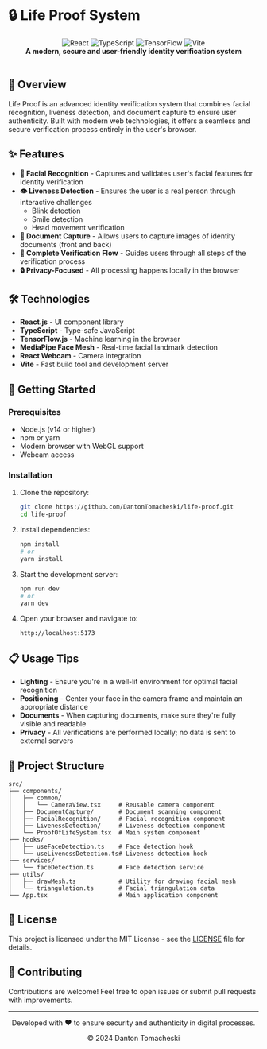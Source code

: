 # 🔒 Life Proof System

<div align="center">
  <img src="https://img.shields.io/badge/react-%2320232a.svg?style=for-the-badge&logo=react&logoColor=%2361DAFB" alt="React" />
  <img src="https://img.shields.io/badge/typescript-%23007ACC.svg?style=for-the-badge&logo=typescript&logoColor=white" alt="TypeScript" />
  <img src="https://img.shields.io/badge/TensorFlow-%23FF6F00.svg?style=for-the-badge&logo=TensorFlow&logoColor=white" alt="TensorFlow" />
  <img src="https://img.shields.io/badge/vite-%23646CFF.svg?style=for-the-badge&logo=vite&logoColor=white" alt="Vite" />
  <br/>
  <strong>A modern, secure and user-friendly identity verification system</strong>
</div>

<br/>

## 🌟 Overview

Life Proof is an advanced identity verification system that combines facial recognition, liveness detection, and document capture to ensure user authenticity. Built with modern web technologies, it offers a seamless and secure verification process entirely in the user's browser.

## ✨ Features

- **🧑 Facial Recognition** - Captures and validates user's facial features for identity verification
- **👁️ Liveness Detection** - Ensures the user is a real person through interactive challenges
  - Blink detection
  - Smile detection
  - Head movement verification
- **📄 Document Capture** - Allows users to capture images of identity documents (front and back)
- **🔄 Complete Verification Flow** - Guides users through all steps of the verification process
- **🔒 Privacy-Focused** - All processing happens locally in the browser

## 🛠️ Technologies

- **React.js** - UI component library
- **TypeScript** - Type-safe JavaScript
- **TensorFlow.js** - Machine learning in the browser
- **MediaPipe Face Mesh** - Real-time facial landmark detection
- **React Webcam** - Camera integration
- **Vite** - Fast build tool and development server

## 🚀 Getting Started

### Prerequisites

- Node.js (v14 or higher)
- npm or yarn
- Modern browser with WebGL support
- Webcam access

### Installation

1. Clone the repository:

   ```bash
   git clone https://github.com/DantonTomacheski/life-proof.git
   cd life-proof
   ```

2. Install dependencies:

   ```bash
   npm install
   # or
   yarn install
   ```

3. Start the development server:

   ```bash
   npm run dev
   # or
   yarn dev
   ```

4. Open your browser and navigate to:
   ```
   http://localhost:5173
   ```

## 📋 Usage Tips

- **Lighting** - Ensure you're in a well-lit environment for optimal facial recognition
- **Positioning** - Center your face in the camera frame and maintain an appropriate distance
- **Documents** - When capturing documents, make sure they're fully visible and readable
- **Privacy** - All verifications are performed locally; no data is sent to external servers

## 📁 Project Structure

```
src/
├── components/
│   ├── common/
│   │   └── CameraView.tsx     # Reusable camera component
│   ├── DocumentCapture/       # Document scanning component
│   ├── FacialRecognition/     # Facial recognition component
│   ├── LivenessDetection/     # Liveness detection component
│   └── ProofOfLifeSystem.tsx  # Main system component
├── hooks/
│   ├── useFaceDetection.ts    # Face detection hook
│   └── useLivenessDetection.ts# Liveness detection hook
├── services/
│   └── faceDetection.ts       # Face detection service
├── utils/
│   ├── drawMesh.ts            # Utility for drawing facial mesh
│   └── triangulation.ts       # Facial triangulation data
└── App.tsx                    # Main application component
```

## 📝 License

This project is licensed under the MIT License - see the [LICENSE](./LICENSE) file for details.

## 🤝 Contributing

Contributions are welcome! Feel free to open issues or submit pull requests with improvements.

---

<div align="center">
  <p>Developed with ❤️ to ensure security and authenticity in digital processes.</p>
  <p>© 2024 Danton Tomacheski</p>
</div>
